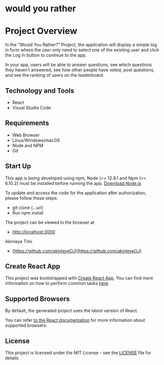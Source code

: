 # would you rather
 
# Project Overview
In the "Would You Rather?" Project, the application will display a simple log in form where the user only need to select one of the existing user and click the Log In button to continue to the app.

In your app, users will be able to answer questions, see which questions they haven’t answered, see how other people have voted, post questions, and see the ranking of users on the leaderboard.


## Technology and Tools
- React
- Visual Studio Code

## Requirements
- Web Browser
- Linux/Windows/macOS 
- Node and NPM
- Git

## Start Up
This app is being developed using npm, Node (>= 12.8.1 and Npm (>= 6.10.2) must be installed before running the app.
[Download Node.js](https://nodejs.org/en/download/)

To update and access the code for the application after authorization, please follow these steps:
- git clone (...url)
- Run npm install

The project can be viewed in the browser at

- [http://localhost:3000](http://localhost:3000)

Akinleye Timi
* [https://github.com/akinleyeOJ](https://github.com/akinleyeOJ)


## Create React App

This project was bootstrapped with [Create React App](https://github.com/facebookincubator/create-react-app). You can find more information on how to perform common tasks [here](https://github.com/facebookincubator/create-react-app/blob/master/packages/react-scripts/template/README.md).

## Supported Browsers

By default, the generated project uses the latest version of React.

You can refer [to the React documentation](https://reactjs.org/docs/react-dom.html#browser-support) for more information about supported browsers.

## License

This project is licensed under the MIT License - see the [LICENSE](LICENSE) file for details
